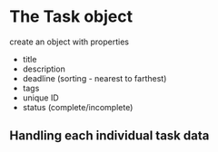 # The Task object

create an object with properties

- title
- description
- deadline (sorting - nearest to farthest)
- tags
- unique ID
- status (complete/incomplete)

## Handling each individual task data
